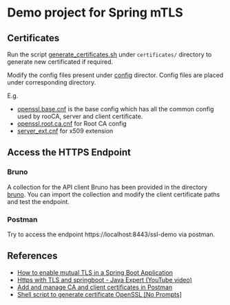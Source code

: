# Demo project for Spring mTLS

## Certificates

Run the script [generate_certificates.sh](certificates/generate_certificates.sh) under `certificates/` directory to generate new certificated if required.

Modify the config files present under [config](./certificates/config) director. Config files are placed under corresponding directory.

E.g. 
- [openssl.base.cnf](certificates/config/openssl.base.cnf) is the base config which has all the common config used by rooCA, server and client certificate.
- [openssl.root.ca.cnf](certificates/config/rootCA/openssl.root.ca.cnf) for Root CA config
- [server_ext.cnf](certificates/config/server/server_ext.cnf) for x509 extension 

## Access the HTTPS Endpoint

### Bruno

A collection for the API client Bruno has been provided in the directory [bruno](bruno). You can import the collection and modify the client certificate paths and test the endpoint.

### Postman
Try to access the endpoint https://localhost:8443/ssl-demo via postman.

## References

- [How to enable mutual TLS in a Spring Boot Application](https://medium.com/@salarai.de/how-to-enable-mutual-tls-in-a-sprint-boot-application-77144047940f)
- [Https with TLS and springboot - Java Expert (YouTube video)](https://www.youtube.com/watch?v=wxehZYeRWSk)
- [Add and manage CA and client certificates in Postman](https://learning.postman.com/docs/sending-requests/authorization/certificates/)
- [Shell script to generate certificate OpenSSL [No Prompts]](https://www.golinuxcloud.com/shell-script-to-generate-certificate-openssl/)